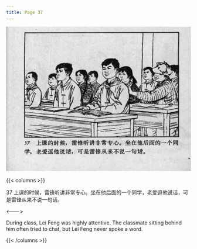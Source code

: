 ```yaml
---
title: Page 37
---
```


![leifeng page](./../../images/leifeng/seifert0522_lf_0045_0.jpg)

{{< columns >}}

37 上课的时候，雷锋听讲非常专心。坐在他后面的一个同学，老爱逗他说话，可是雷锋从来不说一句话。

<--->

During class, Lei Feng was highly attentive. The classmate sitting behind him often tried to chat, but Lei Feng never spoke a word.

{{< /columns >}}
